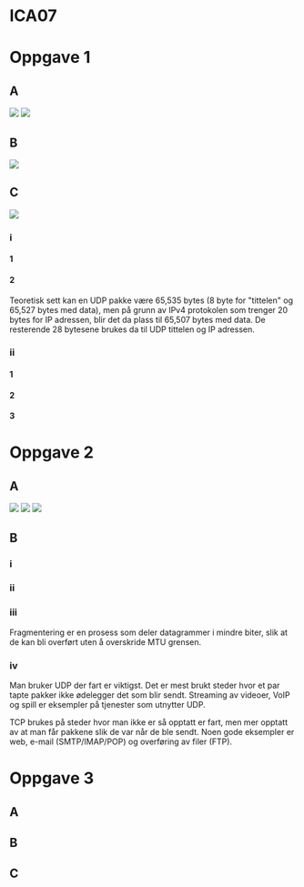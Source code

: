 # ICA07

# Oppgave 1

## A
![](https://github.com/Daddyslittlegirls/IS105/blob/master/ICA07/Vedlegg/Server.png)
![](https://github.com/Daddyslittlegirls/IS105/blob/master/ICA07/Vedlegg/Client.png)
## B
![](https://github.com/Daddyslittlegirls/IS105/blob/master/ICA07/Vedlegg/Resultat.png)
## C
![](https://github.com/Daddyslittlegirls/IS105/blob/master/ICA07/Vedlegg/Wireshark.png)
### i
#### 1

#### 2
Teoretisk sett kan en UDP pakke være 65,535 bytes (8 byte for "tittelen" og 65,527 bytes med data), men på grunn av IPv4 protokolen som trenger 20 bytes for IP adressen, blir det da plass til 65,507 bytes med data. De resterende 28 bytesene brukes da til UDP tittelen og IP adressen.

### ii
#### 1

#### 2

#### 3


# Oppgave 2

## A
![](https://github.com/Daddyslittlegirls/IS105/blob/master/ICA07/Vedlegg/TCPserver.png)
![](https://github.com/Daddyslittlegirls/IS105/blob/master/ICA07/Vedlegg/TCPclient.png)
![](https://github.com/Daddyslittlegirls/IS105/blob/master/ICA07/Vedlegg/TCPservclient.png)
## B
### i

### ii

### iii
Fragmentering er en prosess som deler datagrammer i mindre biter, slik at de kan bli overført uten å overskride MTU grensen.

### iv
Man bruker UDP der fart er viktigst. Det er mest brukt steder hvor et par tapte pakker ikke ødelegger det som blir sendt. Streaming av videoer, VoIP og spill er eksempler på tjenester som utnytter UDP.

TCP brukes på steder hvor man ikke er så opptatt er fart, men mer opptatt av at man får pakkene slik de var når de ble sendt. Noen gode eksempler er web, e-mail (SMTP/IMAP/POP) og overføring av filer (FTP).

# Oppgave 3

## A

## B

## C
